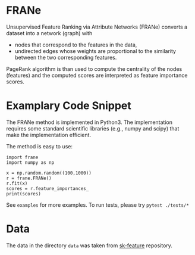 # FRANe

Unsupervised Feature Ranking via Attribute Networks (FRANe)
converts a dataset into a network (graph) with

- nodes that correspond to the features in the data,
- undirected edges whose weights are proportional to the similarity
  between the two corresponding features.

PageRank algorithm is than used to compute the centrality of the nodes
(features) and the computed scores are interpreted as feature importance
scores.

# Examplary Code Snippet
The FRANe method is implemented in Python3.
The implementation requires some standard scientific libraries
(e.g., numpy and scipy) that make the implementation efficient.

The method is easy to use:

```
import frane
import numpy as np

x = np.random.random((100,1000))
r = frane.FRANe()
r.fit(x)
scores = r.feature_importances_
print(scores)
```

See `examples` for more examples. To run tests, please try `pytest ./tests/*`

# Data
The data in the directory `data` was taken from [sk-feature](https://github.com/jundongl/scikit-feature) repository.
